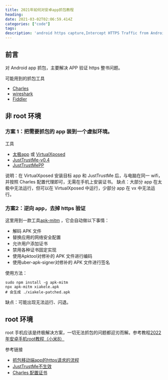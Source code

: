 ```yaml
---
title: 2021年如何对安卓app抓包教程
heading: 
date: 2021-03-02T02:06:59.414Z
categories: ["code"]
tags: 
description: 'android https capture,Intercept HTTPS Traffic from Android App,Capture and decrypt HTTPS traffic from any android app,How to: Capture Android Traffic with Fiddler - Telerik,capture-android-traffic，Android 抓包 2021  '
---
```


## 前言

对 Android app 抓包，主要解决 APP 验证 https 整书问题。

可能用到的抓包工具
- [Charles](https://www.macwk.com/soft/charles)
- [wireshark](https://www.wireshark.org/download.html)
- [Fiddler](https://www.telerik.com/download/fiddler)


## 非 root 环境

### 方案 1：把需要抓包的 app 装到一个虚拟环境。

工具
- [太极app](https://github.com/taichi-framework/TaiChi/releases) 或 [VirtualXposed](https://github.com/android-hacker/VirtualXposed/releases)
- [JustTrustMe-v0.4](https://github.com/pengwei1024/JustTrustMe/releases)
- [JustTrustMePP](https://github.com/JunGe-Y/JustTrustMePP)
 
说明：在 VirtualXposed 安装目标 app 和 JustTrustMe 后，与电脑在同一 wifi，并按照 Charles 配置代理即可，无需在手机上安装证书。
缺点：大部分 app 在太极中无法运行，但可以在 VirtualXposed 中运行，少部分 app 在 vx 中无法运行。


### 方案2：逆向 app，去掉 https 验证 

这里用到一款工具[apk-mitm](https://github.com/shroudedcode/apk-mitm) ，它会自动做以下事情：
- 解码 APK 文件
- 替换应用的网络安全配置
- 允许用户添加证书
- 禁用各种证书固定实现
- 使用Apktool对修补的 APK 文件进行编码
- 使用uber-apk-signer对修补的 APK 文件进行签名

使用方法：
```
sudo npm install -g apk-mitm
npx apk-mitm xiakele.apk
# 会生成 ./xiakele-patched.apk
```
缺点：可能出现无法运行、闪退。


## root 环境

root 手机应该是终极解决方案，一切无法抓包的问题都迎刃而解。参考教程[2022年安卓手机root教程（小米8）](https://sxy91.com/posts/xiaomi8-root/)



参考链接
- [抓包移动端app的https请求的流程](https://book.crifan.com/books/app_capture_package_tool_charles/website/how_capture_app/complex_https/)
- [JustTrustMe不生效](https://github.com/taichi-framework/TaiChi/issues/538)
- [Charles 配置证书](https://juejin.cn/post/6844904128104103943)
